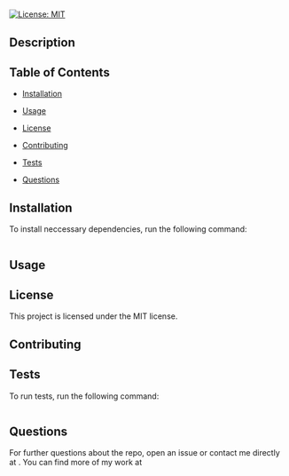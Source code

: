 # 

  [![License: MIT](https://img.shields.io/badge/License-MIT-blue.svg)](https://opensource.org/licenses/MIT)

  ## Description
  

  ## Table of Contents

  * [Installation](#installation)

  * [Usage](#usage)

  * [License](#license)

  * [Contributing](#contributing)
  
  * [Tests](#tests)
  
  * [Questions](#questions)
  
  ## Installation
  
  To install neccessary dependencies, run the following command:
  
  ```
  
  ```

  ## Usage 

  
  
  ## License

  This project is licensed under the MIT license.

  ## Contributing

  


  ## Tests

  To run tests, run the following command:

  ```
  
  ```
  
  ## Questions

  For further questions about the repo, open an issue or contact me directly at . You can find more of my work at [](https://github.com/)


